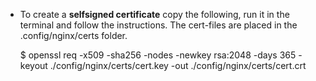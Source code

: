 * To create a **selfsigned certificate** copy the following, run it in the terminal and follow the instructions. The cert-files are placed in the .config/nginx/certs folder.

    $ openssl req -x509 -sha256 -nodes -newkey rsa:2048 -days 365 -keyout ./config/nginx/certs/cert.key -out ./config/nginx/certs/cert.crt